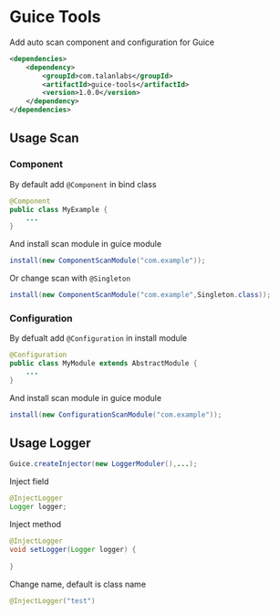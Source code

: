 # Guice Tools

Add auto scan component and configuration for Guice

```xml
<dependencies>
    <dependency>
        <groupId>com.talanlabs</groupId>
        <artifactId>guice-tools</artifactId>
        <version>1.0.0</version>
    </dependency>
</dependencies>
```

## Usage Scan

### Component

By default add `@Component` in bind class

```java
@Component
public class MyExample {
    ...
}
```

And install scan module in guice module

```java
install(new ComponentScanModule("com.example"));
```

Or change scan with `@Singleton`

```java
install(new ComponentScanModule("com.example",Singleton.class));
```

### Configuration

By defualt add `@Configuration` in install module

```java
@Configuration
public class MyModule extends AbstractModule {
    ...
}
```

And install scan module in guice module

```java
install(new ConfigurationScanModule("com.example"));
```

## Usage Logger

```java
Guice.createInjector(new LoggerModuler(),...);
```

Inject field

```java
@InjectLogger
Logger logger;
```

Inject method

```java
@InjectLogger
void setLogger(Logger logger) {
	
}
```

Change name, default is class name

```java
@InjectLogger("test")
```